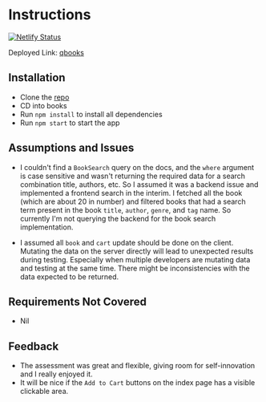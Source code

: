 # Instructions
[![Netlify Status](https://api.netlify.com/api/v1/badges/c017412b-ada6-4b2e-aa0a-6fdf2e80f135/deploy-status)](ttps://qbooks.netlify.app)


Deployed Link: [qbooks](https://qbooks.netlify.app)

## Installation
- Clone the [repo](https://github.com/shaolinmkz/books)
- CD into books
- Run `npm install` to install all dependencies
- Run `npm start` to start the app

## Assumptions and Issues
 - I couldn't find a `BookSearch` query on the docs, and the `where` argument is case sensitive and wasn't returning the required data for a search combination title, authors, etc. So I assumed it was a backend issue and implemented a frontend search in the interim. I fetched all the book (which are about 20 in number) and filtered books that had a search term present in the book `title`, `author`, `genre`, and `tag` name. So currently I'm not querying the backend for the book search implementation.

 - I assumed all `book` and `cart` update should be done on the client. Mutating the data on the server directly will lead to unexpected results during testing. Especially when multiple developers are mutating data and testing at the same time. There might be inconsistencies with the data expected to be returned.

 ## Requirements Not Covered
 - Nil


## Feedback
- The assessment was great and flexible, giving room for self-innovation and I really enjoyed it.
- It will be nice if the `Add to Cart` buttons on the index page has a visible clickable area.
